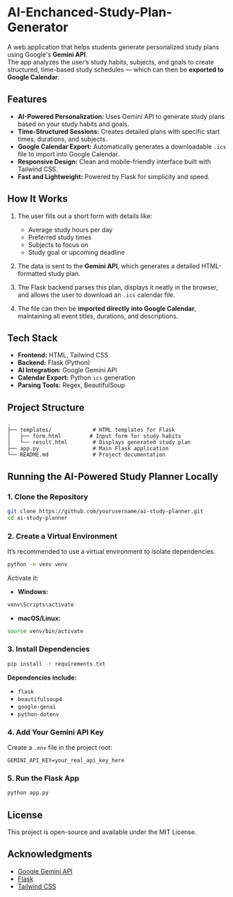 # AI-Enchanced-Study-Plan-Generator

A web application that helps students generate personalized study plans using Google's **Gemini API**.  
The app analyzes the user’s study habits, subjects, and goals to create structured, time-based study schedules — which can then be **exported to Google Calendar**.


## Features

- **AI-Powered Personalization:** Uses Gemini API to generate study plans based on your study habits and goals.  
- **Time-Structured Sessions:** Creates detailed plans with specific start times, durations, and subjects.  
- **Google Calendar Export:** Automatically generates a downloadable `.ics` file to import into Google Calendar.  
- **Responsive Design:** Clean and mobile-friendly interface built with Tailwind CSS.  
- **Fast and Lightweight:** Powered by Flask for simplicity and speed.


## How It Works

1. The user fills out a short form with details like:
   - Average study hours per day  
   - Preferred study times  
   - Subjects to focus on  
   - Study goal or upcoming deadline  

2. The data is sent to the **Gemini API**, which generates a detailed HTML-formatted study plan.  

3. The Flask backend parses this plan, displays it neatly in the browser, and allows the user to download an `.ics` calendar file.

4. The file can then be **imported directly into Google Calendar**, maintaining all event titles, durations, and descriptions.


## Tech Stack

- **Frontend:** HTML, Tailwind CSS  
- **Backend:** Flask (Python)  
- **AI Integration:** Google Gemini API  
- **Calendar Export:** Python `ics` generation  
- **Parsing Tools:** Regex, BeautifulSoup  


## Project Structure

```
.
├── templates/             # HTML templates for Flask
│   ├── form.html         # Input form for study habits
│   └── result.html        # Displays generated study plan
├── app.py                 # Main Flask application
└── README.md              # Project documentation
```

## Running the AI-Powered Study Planner Locally

### 1. **Clone the Repository**
```bash
git clone https://github.com/yourusername/ai-study-planner.git
cd ai-study-planner
```


### 2. **Create a Virtual Environment**
It’s recommended to use a virtual environment to isolate dependencies.

```bash
python -m venv venv
```

Activate it:

- **Windows:**
```bash
venv\Scripts\activate
```
- **macOS/Linux:**
```bash
source venv/bin/activate
```


### 3. **Install Dependencies**
```bash
pip install -r requirements.txt
```

**Dependencies include:**
- `flask`
- `beautifulsoup4`
- `google-genai`
- `python-dotenv`


### 4. **Add Your Gemini API Key**
Create a `.env` file in the project root:

```
GEMINI_API_KEY=your_real_api_key_here
```


### 5. **Run the Flask App**
```bash
python app.py
```


## License

This project is open-source and available under the MIT License.


## Acknowledgments

- [Google Gemini API](https://ai.google/)  
- [Flask](https://flask.palletsprojects.com/)  
- [Tailwind CSS](https://tailwindcss.com/)
